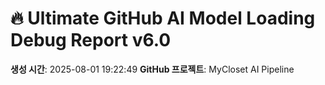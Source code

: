 # 🔥 Ultimate GitHub AI Model Loading Debug Report v6.0

**생성 시간**: 2025-08-01 19:22:49
**GitHub 프로젝트**: MyCloset AI Pipeline
